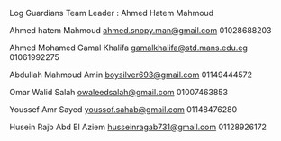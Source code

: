 Log Guardians Team
Leader : Ahmed Hatem Mahmoud

Ahmed hatem Mahmoud
ahmed.snopy.man@gmail.com 
01028688203

Ahmed Mohamed Gamal Khalifa
gamalkhalifa@std.mans.edu.eg
01061992275

Abdullah Mahmoud Amin
boysilver693@gmail.com 01149444572 

Omar Walid Salah owaleedsalah@gmail.com 01007463853

Youssef Amr Sayed youssof.sahab@gmail.com 01148476280

Husein Rajb Abd El Aziem husseinragab731@gmail.com 01128926172

